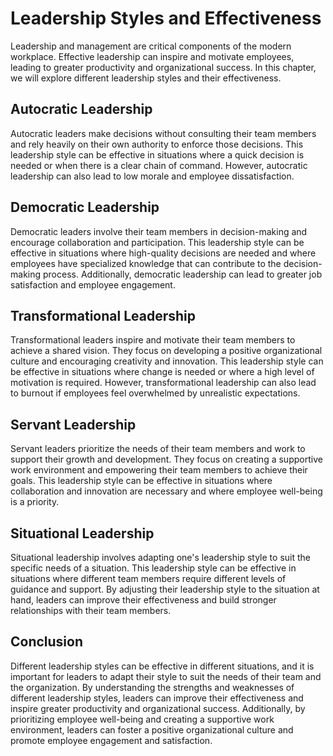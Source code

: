 Leadership Styles and Effectiveness
=========================================================================

Leadership and management are critical components of the modern workplace. Effective leadership can inspire and motivate employees, leading to greater productivity and organizational success. In this chapter, we will explore different leadership styles and their effectiveness.

Autocratic Leadership
---------------------

Autocratic leaders make decisions without consulting their team members and rely heavily on their own authority to enforce those decisions. This leadership style can be effective in situations where a quick decision is needed or when there is a clear chain of command. However, autocratic leadership can also lead to low morale and employee dissatisfaction.

Democratic Leadership
---------------------

Democratic leaders involve their team members in decision-making and encourage collaboration and participation. This leadership style can be effective in situations where high-quality decisions are needed and where employees have specialized knowledge that can contribute to the decision-making process. Additionally, democratic leadership can lead to greater job satisfaction and employee engagement.

Transformational Leadership
---------------------------

Transformational leaders inspire and motivate their team members to achieve a shared vision. They focus on developing a positive organizational culture and encouraging creativity and innovation. This leadership style can be effective in situations where change is needed or where a high level of motivation is required. However, transformational leadership can also lead to burnout if employees feel overwhelmed by unrealistic expectations.

Servant Leadership
------------------

Servant leaders prioritize the needs of their team members and work to support their growth and development. They focus on creating a supportive work environment and empowering their team members to achieve their goals. This leadership style can be effective in situations where collaboration and innovation are necessary and where employee well-being is a priority.

Situational Leadership
----------------------

Situational leadership involves adapting one's leadership style to suit the specific needs of a situation. This leadership style can be effective in situations where different team members require different levels of guidance and support. By adjusting their leadership style to the situation at hand, leaders can improve their effectiveness and build stronger relationships with their team members.

Conclusion
----------

Different leadership styles can be effective in different situations, and it is important for leaders to adapt their style to suit the needs of their team and the organization. By understanding the strengths and weaknesses of different leadership styles, leaders can improve their effectiveness and inspire greater productivity and organizational success. Additionally, by prioritizing employee well-being and creating a supportive work environment, leaders can foster a positive organizational culture and promote employee engagement and satisfaction.
